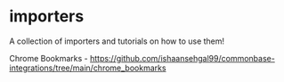 # importers
A collection of importers and tutorials on how to use them!

Chrome Bookmarks - https://github.com/ishaansehgal99/commonbase-integrations/tree/main/chrome_bookmarks
